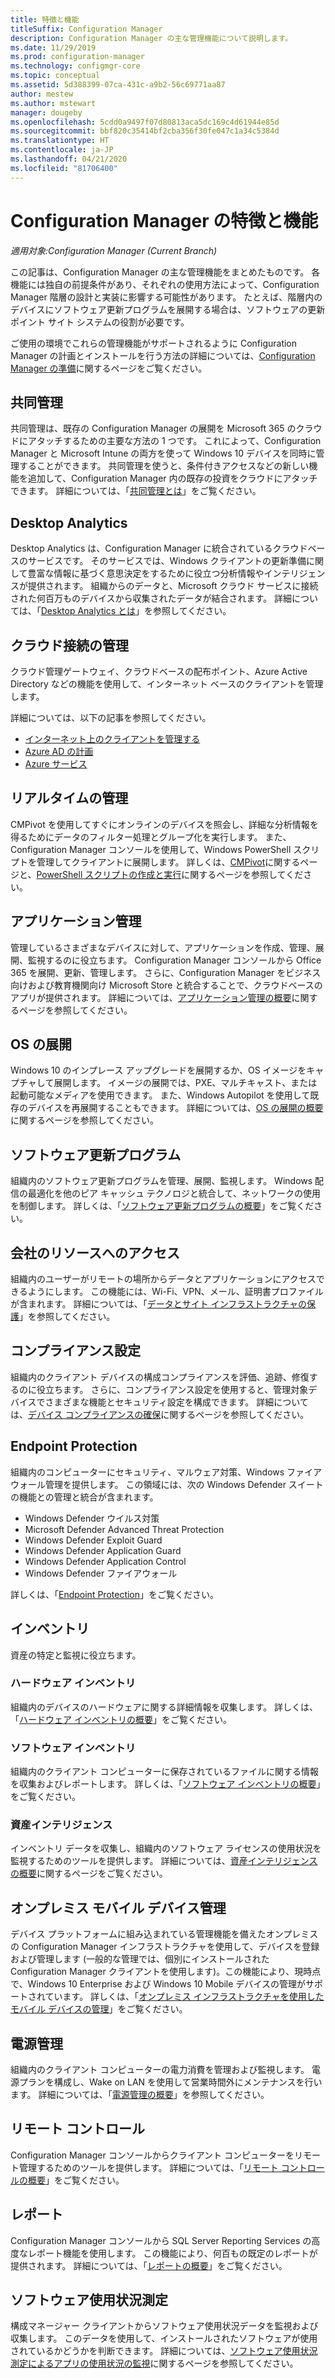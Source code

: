 ```yaml
---
title: 特徴と機能
titleSuffix: Configuration Manager
description: Configuration Manager の主な管理機能について説明します。
ms.date: 11/29/2019
ms.prod: configuration-manager
ms.technology: configmgr-core
ms.topic: conceptual
ms.assetid: 5d388399-07ca-431c-a9b2-56c69771aa87
author: mestew
ms.author: mstewart
manager: dougeby
ms.openlocfilehash: 5cdd0a9497f07d80813aca5dc169c4d61944e85d
ms.sourcegitcommit: bbf820c35414bf2cba356f30fe047c1a34c5384d
ms.translationtype: HT
ms.contentlocale: ja-JP
ms.lasthandoff: 04/21/2020
ms.locfileid: "81706400"
---
```

# <a name="features-and-capabilities-of-configuration-manager"></a>Configuration Manager の特徴と機能

*適用対象:Configuration Manager (Current Branch)*

この記事は、Configuration Manager の主な管理機能をまとめたものです。 各機能には独自の前提条件があり、それぞれの使用方法によって、Configuration Manager 階層の設計と実装に影響する可能性があります。 たとえば、階層内のデバイスにソフトウェア更新プログラムを展開する場合は、ソフトウェアの更新ポイント サイト システムの役割が必要です。  

ご使用の環境でこれらの管理機能がサポートされるように Configuration Manager の計画とインストールを行う方法の詳細については、[Configuration Manager の準備](../get-ready.md)に関するページをご覧ください。  

## <a name="co-management"></a>共同管理

共同管理は、既存の Configuration Manager の展開を Microsoft 365 のクラウドにアタッチするための主要な方法の 1 つです。 これによって、Configuration Manager と Microsoft Intune の両方を使って Windows 10 デバイスを同時に管理することができます。 共同管理を使うと、条件付きアクセスなどの新しい機能を追加して、Configuration Manager 内の既存の投資をクラウドにアタッチできます。 詳細については、「[共同管理とは](../../../comanage/overview.md)」をご覧ください。

## <a name="desktop-analytics"></a>Desktop Analytics

Desktop Analytics は、Configuration Manager に統合されているクラウドベースのサービスです。 そのサービスでは、Windows クライアントの更新準備に関して豊富な情報に基づく意思決定をするために役立つ分析情報やインテリジェンスが提供されます。 組織からのデータと、Microsoft クラウド サービスに接続された何百万ものデバイスから収集されたデータが結合されます。 詳細については、「[Desktop Analytics とは](../../../desktop-analytics/overview.md)」を参照してください。

## <a name="cloud-attached-management"></a>クラウド接続の管理

クラウド管理ゲートウェイ、クラウドベースの配布ポイント、Azure Active Directory などの機能を使用して、インターネット ベースのクライアントを管理します。

詳細については、以下の記事を参照してください。

- [インターネット上のクライアントを管理する](../../clients/manage/manage-clients-internet.md)
- [Azure AD の計画](../security/plan-for-security.md#bkmk_planazuread)
- [Azure サービス](../../servers/deploy/configure/azure-services-wizard.md)

## <a name="real-time-management"></a>リアルタイムの管理

CMPivot を使用してすぐにオンラインのデバイスを照会し、詳細な分析情報を得るためにデータのフィルター処理とグループ化を実行します。 また、Configuration Manager コンソールを使用して、Windows PowerShell スクリプトを管理してクライアントに展開します。 詳しくは、[CMPivot](../../servers/manage/cmpivot.md)に関するページと、[PowerShell スクリプトの作成と実行](../../../apps/deploy-use/create-deploy-scripts.md)に関するページを参照してください。

## <a name="application-management"></a>アプリケーション管理

管理しているさまざまなデバイスに対して、アプリケーションを作成、管理、展開、監視するのに役立ちます。 Configuration Manager コンソールから Office 365 を展開、更新、管理します。 さらに、Configuration Manager をビジネス向けおよび教育機関向け Microsoft Store と統合することで、クラウドベースのアプリが提供されます。 詳細については、[アプリケーション管理の概要](../../../apps/understand/introduction-to-application-management.md)に関するページを参照してください。

## <a name="os-deployment"></a>OS の展開

Windows 10 のインプレース アップグレードを展開するか、OS イメージをキャプチャして展開します。 イメージの展開では、PXE、マルチキャスト、または起動可能なメディアを使用できます。 また、Windows Autopilot を使用して既存のデバイスを再展開することもできます。 詳細については、[OS の展開の概要](../../../osd/understand/introduction-to-operating-system-deployment.md)に関するページを参照してください。  

## <a name="software-updates"></a>ソフトウェア更新プログラム

組織内のソフトウェア更新プログラムを管理、展開、監視します。 Windows 配信の最適化を他のピア キャッシュ テクノロジと統合して、ネットワークの使用を制御します。 詳しくは、「[ソフトウェア更新プログラムの概要](../../../sum/understand/software-updates-introduction.md)」をご覧ください。  

## <a name="company-resource-access"></a>会社のリソースへのアクセス

組織内のユーザーがリモートの場所からデータとアプリケーションにアクセスできるようにします。 この機能には、Wi-Fi、VPN、メール、証明書プロファイルが含まれます。 詳細については、「[データとサイト インフラストラクチャの保護](../../../protect/understand/protect-data-and-site-infrastructure.md)」を参照してください。

## <a name="compliance-settings"></a>コンプライアンス設定

組織内のクライアント デバイスの構成コンプライアンスを評価、追跡、修復するのに役立ちます。 さらに、コンプライアンス設定を使用すると、管理対象デバイスでさまざまな機能とセキュリティ設定を構成できます。 詳細については、[デバイス コンプライアンスの確保](../../../compliance/understand/ensure-device-compliance.md)に関するページを参照してください。  

## <a name="endpoint-protection"></a>Endpoint Protection

組織内のコンピューターにセキュリティ、マルウェア対策、Windows ファイアウォール管理を提供します。 この領域には、次の Windows Defender スイートの機能との管理と統合が含まれます。

- Windows Defender ウイルス対策
- Microsoft Defender Advanced Threat Protection
- Windows Defender Exploit Guard
- Windows Defender Application Guard
- Windows Defender Application Control
- Windows Defender ファイアウォール

詳しくは、「[Endpoint Protection](../../../protect/deploy-use/endpoint-protection.md)」をご覧ください。  

## <a name="inventory"></a>インベントリ

資産の特定と監視に役立ちます。

### <a name="hardware-inventory"></a>ハードウェア インベントリ

組織内のデバイスのハードウェアに関する詳細情報を収集します。 詳しくは、「[ハードウェア インベントリの概要](../../clients/manage/inventory/introduction-to-hardware-inventory.md)」をご覧ください。  

### <a name="software-inventory"></a>ソフトウェア インベントリ

組織内のクライアント コンピューターに保存されているファイルに関する情報を収集およびレポートします。 詳しくは、「[ソフトウェア インベントリの概要](../../clients/manage/inventory/introduction-to-software-inventory.md)」をご覧ください。  

### <a name="asset-intelligence"></a>資産インテリジェンス

インベントリ データを収集し、組織内のソフトウェア ライセンスの使用状況を監視するためのツールを提供します。 詳細については、[資産インテリジェンスの概要](../../clients/manage/asset-intelligence/introduction-to-asset-intelligence.md)に関するページをご覧ください。  

## <a name="on-premises-mobile-device-management"></a>オンプレミス モバイル デバイス管理

デバイス プラットフォームに組み込まれている管理機能を備えたオンプレミスの Configuration Manager インフラストラクチャを使用して、デバイスを登録および管理します (一般的な管理では、個別にインストールされた Configuration Manager クライアントを使用します)。この機能により、現時点で、Windows 10 Enterprise および Windows 10 Mobile デバイスの管理がサポートされています。 詳しくは、「[オンプレミス インフラストラクチャを使用したモバイル デバイスの管理](../../../mdm/understand/manage-mobile-devices-with-on-premises-infrastructure.md)」をご覧ください。  

## <a name="power-management"></a>電源管理

組織内のクライアント コンピューターの電力消費を管理および監視します。 電源プランを構成し、Wake on LAN を使用して営業時間外にメンテナンスを行います。 詳細については、「[電源管理の概要](../../clients/manage/power/introduction-to-power-management.md)」を参照してください。  

## <a name="remote-control"></a>リモート コントロール

Configuration Manager コンソールからクライアント コンピューターをリモート管理するためのツールを提供します。 詳細については、「[リモート コントロールの概要](../../clients/manage/remote-control/introduction-to-remote-control.md)」をご覧ください。  

## <a name="reporting"></a>レポート

Configuration Manager コンソールから SQL Server Reporting Services の高度なレポート機能を使用します。 この機能により、何百もの既定のレポートが提供されます。 詳細については、「[レポートの概要](../../servers/manage/introduction-to-reporting.md)」をご覧ください。  

## <a name="software-metering"></a>ソフトウェア使用状況測定

構成マネージャー クライアントからソフトウェア使用状況データを監視および収集します。 このデータを使用して、インストールされたソフトウェアが使用されているかどうかを判断できます。 詳細については、[ソフトウェア使用状況測定によるアプリの使用状況の監視](../../../apps/deploy-use/monitor-app-usage-with-software-metering.md)に関するページを参照してください。  
